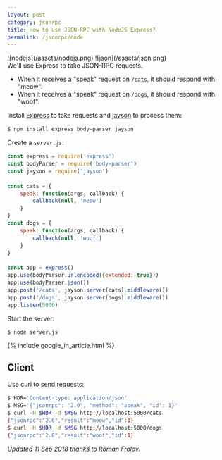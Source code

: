 ```yaml
---
layout: post
category: jsonrpc
title: How to use JSON-RPC with NodeJS Express?
permalink: /jsonrpc/node
---
```

<div class="wide-logos" markdown="1">
![nodejs](/assets/nodejs.png)
![json](/assets/json.png)
</div>

<div id="intro" markdown="1">
We'll use Express to take JSON-RPC requests.
</div>

- When it receives a "speak" request on `/cats`, it should respond with "meow".
- When it receives a "speak" request on `/dogs`, it should respond with "woof".

Install [Express](https://docs.python.org/3/library/http.server.html) to take
requests and [jayson](https://github.com/tedeh/jayson) to process them:

```sh
$ npm install express body-parser jayson
```
Create a `server.js`:

```javascript
const express = require('express')
const bodyParser = require('body-parser')
const jayson = require('jayson')

const cats = {
    speak: function(args, callback) {
        callback(null, 'meow')
    }
}
const dogs = {
    speak: function(args, callback) {
        callback(null, 'woof')
    }
}

const app = express()
app.use(bodyParser.urlencoded({extended: true}))
app.use(bodyParser.json())
app.post('/cats', jayson.server(cats).middleware())
app.post('/dogs', jayson.server(dogs).middleware())
app.listen(5000)
```
Start the server:

``` shell
$ node server.js
```

{% include google_in_article.html %}

## Client

Use curl to send requests:

```sh
$ HDR='Content-type: application/json'
$ MSG='{"jsonrpc": "2.0", "method": "speak", "id": 1}'
$ curl -H $HDR -d $MSG http://localhost:5000/cats
{"jsonrpc":"2.0","result":"meow","id":1}
$ curl -H $HDR -d $MSG http://localhost:5000/dogs
{"jsonrpc":"2.0","result":"woof","id":1}
```

_Updated 11 Sep 2018 thanks to Roman Frolov._
